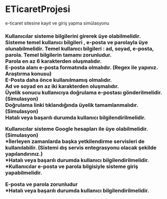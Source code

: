 # ETicaretProjesi
e-ticaret sitesine kayıt ve giriş yapma simülasyonu
<h3>Kullanıcılar sisteme bilgilerini girerek üye olabilmelidir.<br>
Sisteme temel kullanıcı bilgileri , e-posta ve parolayla üye olunabilmelidir. Temel kullanıcı bilgileri : ad, soyad, e-posta, parola. Temel bilgilerin tamamı zorunludur.<br>
Parola en az 6 karakterden oluşmalıdır.<br>
E-posta alanı e-posta formatında olmalıdır. (Regex ile yapınız. Araştırma konusu)<br>
E-Posta daha önce kullanılmamış olmalıdır.<br>
Ad ve soyad en az iki karakterden oluşmalıdır.<br>
Üyelik sonucu kullanıcıya doğrulama e-postası gönderilmelidir. (Simulasyon)<br>
Doğrulama linki tıklandığında üyelik tamamlanmalıdır. (Simulasyon)<br>
Hatalı veya başarılı durumda kullanıcı bilgilendirilmelidir.<br>

Kullanıcılar sisteme Google hesapları ile üye olabilmelidir. (Simulasyon)<br>
*İlerleyen zamanlarda başka yetkilendirme servisleri de kullanılabilir. (Sistemi dış servis entegrasyonu olacak şekilde yapılandırınız.)<br>
*Hatalı veya başarılı durumda kullanıcı bilgilendirilmelidir.<br>
*Kullanıcılar e-posta ve parola bilgisiyle sisteme giriş yapabilmelidir.<br>

E-posta ve parola zorunludur<br>
*Hatalı veya başarılı durumda kullanıcı bilgilendirilmelidir.<h3><br>
